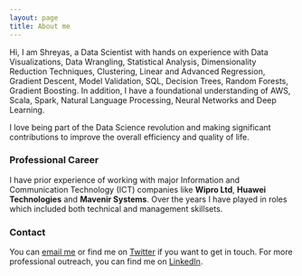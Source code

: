 ```yaml
---
layout: page
title: About me
---
```


Hi, I am Shreyas, a Data Scientist with hands on experience with Data Visualizations, Data Wrangling, Statistical Analysis, Dimensionality Reduction Techniques, Clustering, Linear and Advanced Regression, Gradient Descent, Model Validation, SQL, Decision Trees, Random Forests, Gradient Boosting. In addition, I have a foundational understanding of AWS, Scala, Spark, Natural Language Processing, Neural Networks and Deep Learning.

I love being part of the Data Science revolution and making significant contributions to improve the overall efficiency and quality of life.

### Professional Career

I have prior experience of working with major Information and Communication Technology (ICT) companies like **Wipro Ltd**, **Huawei Technologies** and **Mavenir Systems**. Over the years I have played in roles which included both technical and management skillsets.

### Contact

You can [email me](mailto:shreyasjothish@gmail.com) or find me on [Twitter](https://twitter.com/ShreyasJothish) if you want to get in touch. For more professional outreach, you can find me on [LinkedIn](https://www.linkedin.com/in/shreyasjothish).
